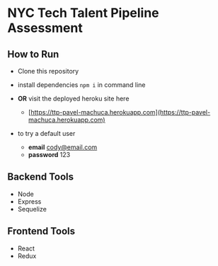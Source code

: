 # NYC Tech Talent Pipeline Assessment

## How to Run

* Clone this repository
* install dependencies `npm i` in command line
* **OR** visit the deployed heroku site here

  * [https://ttp-pavel-machuca.herokuapp.com](https://ttp-pavel-machuca.herokuapp.com)

* to try a default user
  * **email** cody@email.com
  * **password** 123

## Backend Tools

* Node
* Express
* Sequelize

## Frontend Tools

* React
* Redux
